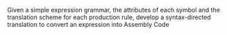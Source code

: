 Given a simple expression grammar, the attributes of each symbol and the translation scheme for each production rule, develop a syntax-directed translation to convert an expression into Assembly Code
